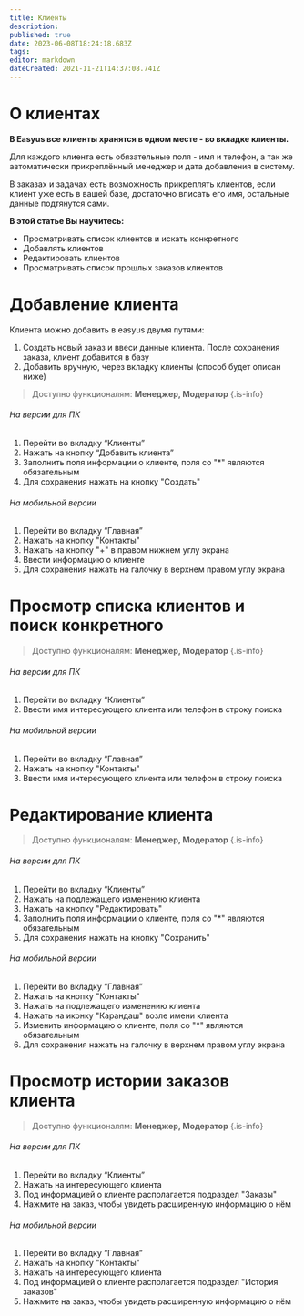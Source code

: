 ```yaml
---
title: Клиенты
description: 
published: true
date: 2023-06-08T18:24:18.683Z
tags: 
editor: markdown
dateCreated: 2021-11-21T14:37:08.741Z
---
```


# О клиентах

**В Easyus все клиенты хранятся в одном месте - во вкладке клиенты.** 

Для каждого клиента есть обязательные поля - имя и телефон, а так же автоматически прикреплённый менеджер и дата добавления в систему.

В заказах и задачах есть возможность прикреплять клиентов, если клиент уже есть в вашей базе, достаточно вписать его имя, остальные данные подтянутся сами.

**В этой статье Вы научитесь:**

-   Просматривать список клиентов и искать конкретного
-   Добавлять клиентов
-   Редактировать клиентов
-   Просматривать список прошлых заказов клиентов

# Добавление клиента



Клиента можно добавить в easyus двумя путями:
1. Создать новый заказ и ввеси данные клиента. После сохранения заказа, клиент добавится в базу 
2. Добавить вручную, через вкладку клиенты (способ будет описан ниже) 

> Доступно функционалям: **Менеджер, Модератор**
{.is-info}

###### На версии для ПК

1.  Перейти во вкладку “Клиенты”
2.  Нажать на кнопку “Добавить клиента”
3.  Заполнить поля информации о клиенте, поля со "\*" являются обязательным
4.  Для сохранения нажать на кнопку "Создать"


###### На мобильной версии

1.  Перейти во вкладку “Главная”
2.  Нажать на кнопку "Контакты"
3.  Нажать на кнопку "+" в правом нижнем углу экрана
4.	Ввести информацию о клиенте
5.  Для сохранения нажать на галочку в верхнем правом углу экрана


# Просмотр списка клиентов и поиск конкретного

> Доступно функционалям: **Менеджер, Модератор**
{.is-info}

###### На версии для ПК

1.  Перейти во вкладку “Клиенты”
2.  Ввести имя интересующего клиента или телефон в строку поиска


###### На мобильной версии

1.  Перейти во вкладку “Главная”
2.  Нажать на кнопку "Контакты"
3.  Ввести имя интересующего клиента или телефон в строку поиска


# Редактирование клиента

> Доступно функционалям: **Менеджер, Модератор**
{.is-info}

###### На версии для ПК

1.  Перейти во вкладку “Клиенты”
2.  Нажать на подлежащего изменению клиента
3.  Нажать на кнопку "Редактировать"
4.  Заполнить поля информации о клиенте, поля со "\*" являются обязательным
5.  Для сохранения нажать на кнопку "Сохранить"


###### На мобильной версии

1.  Перейти во вкладку “Главная”
2.  Нажать на кнопку "Контакты"
3.  Нажать на подлежащего изменению клиента
4.	Нажать на иконку "Карандаш" возле имени клиента
5.  Изменить информацию о клиенте, поля со "\*" являются обязательным
6.  Для сохранения нажать на галочку в верхнем правом углу экрана

# Просмотр истории заказов клиента

> Доступно функционалям: **Менеджер, Модератор**
{.is-info}

###### На версии для ПК

1.  Перейти во вкладку “Клиенты”
2.  Нажать на интересующего клиента
3.  Под информацией о клиенте располагается подраздел "Заказы"
4.  Нажмите на заказ, чтобы увидеть расширенную информацию о нём 


###### На мобильной версии

1.  Перейти во вкладку “Главная”
2.  Нажать на кнопку "Контакты"
3.  Нажать на интересующего клиента
4.	Под информацией о клиенте располагается подраздел "История заказов"
5.  Нажмите на заказ, чтобы увидеть расширенную информацию о нём 
